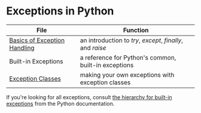 # Exceptions in Python

| File | Function |
| ---- | -------- |
| [Basics of Exception Handling](https://github.com/EthanC2/Notes-and-Writeups/blob/main/Python/Exception%20Handling/Basics%20of%20Exception%20Handling.md) | an introduction to _try_, _except_, _finally_, and _raise_ |
| Built-in Exceptions | a reference for Python's common, built-in exceptions |
| [Exception Classes](https://github.com/EthanC2/Notes-and-Writeups/blob/main/Python/Exception%20Handling/Exception%20Classes.md) | making your own exceptions with exception classes |

If you're looking for all exceptions, consult [the hierarchy for built-in exceptions](https://docs.python.org/3/library/exceptions.html#exception-hierarchy) from the Python documentation.
